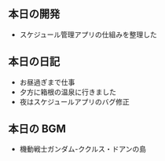 ## 本日の開発
- スケジュール管理アプリの仕組みを整理した

## 本日の日記

- お昼過ぎまで仕事  
- 夕方に箱根の温泉に行きました  
- 夜はスケジュールアプリのバグ修正  


## 本日の BGM
- 機動戦士ガンダム-ククルス・ドアンの島